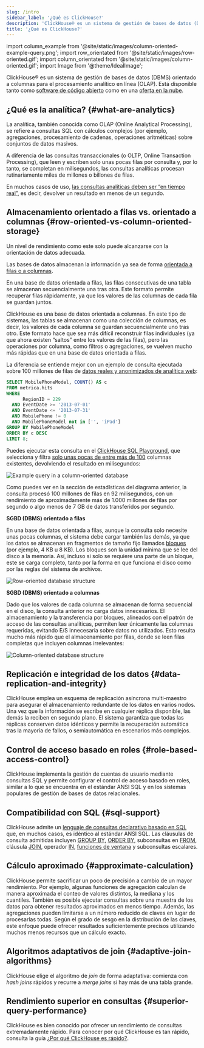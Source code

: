 ```yaml
---
slug: /intro
sidebar_label: '¿Qué es ClickHouse?'
description: 'ClickHouse® es un sistema de gestión de bases de datos (DBMS) orientado a columnas para el procesamiento analítico en línea (OLAP). Está disponible tanto como software de código abierto como en una oferta en la nube.'
title: '¿Qué es ClickHouse?'
---
```


import column_example from '@site/static/images/column-oriented-example-query.png';
import row_orientated from '@site/static/images/row-oriented.gif';
import column_orientated from '@site/static/images/column-oriented.gif';
import Image from '@theme/IdealImage';

ClickHouse® es un sistema de gestión de bases de datos (DBMS) orientado a columnas para el procesamiento analítico en línea (OLAP). Está disponible tanto como [software de código abierto](https://github.com/ClickHouse/ClickHouse) como en una [oferta en la nube](https://clickhouse.com/cloud).

## ¿Qué es la analítica? {#what-are-analytics}

La analítica, también conocida como OLAP (Online Analytical Processing), se refiere a consultas SQL con cálculos complejos (por ejemplo, agregaciones, procesamiento de cadenas, operaciones aritméticas) sobre conjuntos de datos masivos.

A diferencia de las consultas transaccionales (o OLTP, Online Transaction Processing), que leen y escriben solo unas pocas filas por consulta y, por lo tanto, se completan en milisegundos, las consultas analíticas procesan rutinariamente miles de millones o billones de filas.

En muchos casos de uso, [las consultas analíticas deben ser “en tiempo real”](https://clickhouse.com/engineering-resources/what-is-real-time-analytics), es decir, devolver un resultado en menos de un segundo.

## Almacenamiento orientado a filas vs. orientado a columnas {#row-oriented-vs-column-oriented-storage}

Un nivel de rendimiento como este solo puede alcanzarse con la orientación de datos adecuada.

Las bases de datos almacenan la información ya sea de forma [orientada a filas o a columnas](https://clickhouse.com/engineering-resources/what-is-columnar-database).

En una base de datos orientada a filas, las filas consecutivas de una tabla se almacenan secuencialmente una tras otra. Este formato permite recuperar filas rápidamente, ya que los valores de las columnas de cada fila se guardan juntos.

ClickHouse es una base de datos orientada a columnas. En este tipo de sistemas, las tablas se almacenan como una colección de columnas, es decir, los valores de cada columna se guardan secuencialmente uno tras otro. Este formato hace que sea más difícil reconstruir filas individuales (ya que ahora existen “saltos” entre los valores de las filas), pero las operaciones por columna, como filtros o agregaciones, se vuelven mucho más rápidas que en una base de datos orientada a filas.

La diferencia se entiende mejor con un ejemplo de consulta ejecutada sobre 100 millones de filas de [datos reales y anonimizados de analítica web](/getting-started/example-datasets/metrica):

```sql
SELECT MobilePhoneModel, COUNT() AS c
FROM metrica.hits
WHERE
      RegionID = 229
  AND EventDate >= '2013-07-01'
  AND EventDate <= '2013-07-31'
  AND MobilePhone != 0
  AND MobilePhoneModel not in ['', 'iPad']
GROUP BY MobilePhoneModel
ORDER BY c DESC
LIMIT 8;
```

Puedes ejecutar esta consulta en el [ClickHouse SQL Playground](https://sql.clickhouse.com?query=U0VMRUNUIE1vYmlsZVBob25lTW9kZWwsIENPVU5UKCkgQVMgYyAKRlJPTSBtZXRyaWNhLmhpdHMgCldIRVJFIAogICAgICBSZWdpb25JRCA9IDIyOSAKICBBTkQgRXZlbnREYXRlID49ICcyMDEzLTA3LTAxJyAKICBBTkQgRXZlbnREYXRlIDw9ICcyMDEzLTA3LTMxJyAKICBBTkQgTW9iaWxlUGhvbmUgIT0gMCAKICBBTkQgTW9iaWxlUGhvbmVNb2RlbCBub3QgaW4gWycnLCAnaVBhZCddIApHUk9VUCBCWSBNb2JpbGVQaG9uZU1vZGVsCk9SREVSIEJZIGMgREVTQyAKTElNSVQgODs&chart=eyJ0eXBlIjoicGllIiwiY29uZmlnIjp7InhheGlzIjoiTW9iaWxlUGhvbmVNb2RlbCIsInlheGlzIjoiYyJ9fQ&run_query=true), que selecciona y filtra [solo unas pocas de entre más de 100](https://sql.clickhouse.com/?query=U0VMRUNUIG5hbWUKRlJPTSBzeXN0ZW0uY29sdW1ucwpXSEVSRSBkYXRhYmFzZSA9ICdtZXRyaWNhJyBBTkQgdGFibGUgPSAnaGl0cyc7&tab=results&run_query=true) columnas existentes, devolviendo el resultado en milisegundos:

<Image img={column_example} alt="Example query in a column-oriented database" size="lg"/>

Como puedes ver en la sección de estadísticas del diagrama anterior, la consulta procesó 100 millones de filas en 92 milisegundos, con un rendimiento de aproximadamente más de 1.000 millones de filas por segundo o algo menos de 7 GB de datos transferidos por segundo.

**SGBD (DBMS) orientado a filas**

En una base de datos orientada a filas, aunque la consulta solo necesite unas pocas columnas, el sistema debe cargar también las demás, ya que los datos se almacenan en fragmentos de tamaño fijo llamados [bloques](https://en.wikipedia.org/wiki/Block_(data_storage)) (por ejemplo, 4 KB u 8 KB). Los bloques son la unidad mínima que se lee del disco a la memoria. Así, incluso si solo se requiere una parte de un bloque, este se carga completo, tanto por la forma en que funciona el disco como por las reglas del sistema de archivos.

<Image img={row_orientated} alt="Row-oriented database structure" size="lg"/>

**SGBD (DBMS) orientado a columnas**

Dado que los valores de cada columna se almacenan de forma secuencial en el disco, la consulta anterior no carga datos innecesarios. El almacenamiento y la transferencia por bloques, alineados con el patrón de acceso de las consultas analíticas, permiten leer únicamente las columnas requeridas, evitando E/S innecesaria sobre datos no utilizados. Esto resulta mucho más rápido que el almacenamiento por filas, donde se leen filas completas que incluyen columnas irrelevantes:

<Image img={column_orientated} alt="Column-oriented database structure" size="lg"/>

## Replicación e integridad de los datos {#data-replication-and-integrity}

ClickHouse emplea un esquema de replicación asíncrona multi-maestro para asegurar el almacenamiento redundante de los datos en varios nodos. Una vez que la información se escribe en cualquier réplica disponible, las demás la reciben en segundo plano. El sistema garantiza que todas las réplicas conserven datos idénticos y permite la recuperación automática tras la mayoría de fallos, o semiautomática en escenarios más complejos.

## Control de acceso basado en roles {#role-based-access-control}

ClickHouse implementa la gestión de cuentas de usuario mediante consultas SQL y permite configurar el control de acceso basado en roles, similar a lo que se encuentra en el estándar ANSI SQL y en los sistemas populares de gestión de bases de datos relacionales.

## Compatibilidad con SQL {#sql-support}

ClickHouse admite un [lenguaje de consultas declarativo basado en SQL](/sql-reference) que, en muchos casos, es idéntico al estándar ANSI SQL. Las cláusulas de consulta admitidas incluyen [GROUP BY](/sql-reference/statements/select/group-by), [ORDER BY](/sql-reference/statements/select/order-by), subconsultas en [FROM](/sql-reference/statements/select/from), cláusula [JOIN](/sql-reference/statements/select/join), operador [IN](/sql-reference/operators/in), [funciones de ventana](/sql-reference/window-functions) y subconsultas escalares.


## Cálculo aproximado {#approximate-calculation}

ClickHouse permite sacrificar un poco de precisión a cambio de un mayor rendimiento. Por ejemplo, algunas funciones de agregación calculan de manera aproximada el conteo de valores distintos, la mediana y los cuantiles. También es posible ejecutar consultas sobre una muestra de los datos para obtener resultados aproximados en menos tiempo. Además, las agregaciones pueden limitarse a un número reducido de claves en lugar de procesarlas todas. Según el grado de sesgo en la distribución de las claves, este enfoque puede ofrecer resultados suficientemente precisos utilizando muchos menos recursos que un cálculo exacto.

## Algoritmos adaptativos de join {#adaptive-join-algorithms}

ClickHouse elige el algoritmo de *join* de forma adaptativa: comienza con *hash joins* rápidos y recurre a *merge joins* si hay más de una tabla grande.

## Rendimiento superior en consultas {#superior-query-performance}

ClickHouse es bien conocido por ofrecer un rendimiento de consultas extremadamente rápido. Para conocer por qué ClickHouse es tan rápido, consulta la guía [¿Por qué ClickHouse es rápido?](/concepts/why-clickhouse-is-so-fast.mdx).
